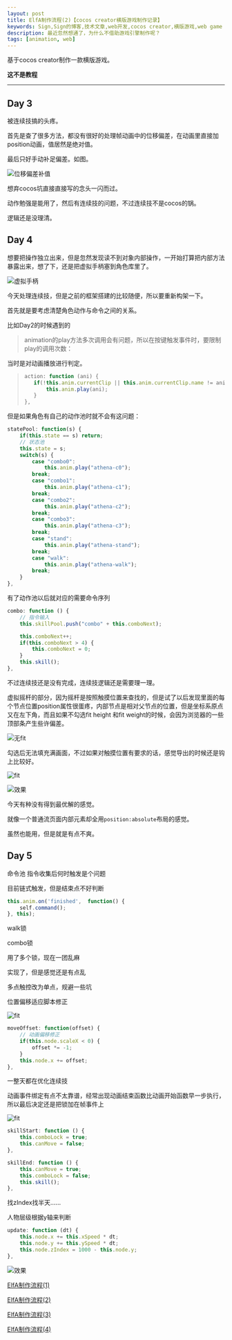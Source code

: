 ```yaml
---
layout: post
title: ElfA制作流程(2)【cocos creator横版游戏制作记录】
keywords: Sign,Sign的博客,技术文章,web开发,cocos creator,横版游戏,web game
description: 最近忽然想通了，为什么不借助游戏引擎制作呢？
tags: [animation, web]
---
```

基于cocos creator制作一款横版游戏。

**这不是教程**

--------

## Day 3

被连续技搞的头疼。

首先是查了很多方法，都没有很好的处理帧动画中的位移偏差，在动画里直接加position动画，值居然是绝对值。

最后只好手动补足偏差。如图。

![位移偏差补值](/img/2016-9-5-cocos-ElfA2/e1.png)

想弃cocos坑直接直接写的念头一闪而过。

动作勉强是能用了，然后有连续技的问题，不过连续技不是cocos的锅。

逻辑还是没理清。

## Day 4

想要把操作独立出来，但是忽然发现读不到对象内部操作，一开始打算把内部方法暴露出来，想了下，还是把虚拟手柄塞到角色库里了。

![虚拟手柄](/img/2016-9-5-cocos-ElfA2/e2.png)

今天处理连续技，但是之前的框架搭建的比较随便，所以要重新构架一下。

首先就是要考虑清楚角色动作与命令之间的关系。

比如Day2的时候遇到的


>animation的play方法多次调用会有问题，所以在按键触发事件时，要限制play的调用次数：

当时是对动画播放进行判定。

>```javascript
>action: function (ani) {
>    if(!this.anim.currentClip || this.anim.currentClip.name != ani) {
>        this.anim.play(ani);
>    }
>},
>```

但是如果角色有自己的动作池时就不会有这问题：

```javascript
statePool: function(s) {
    if(this.state == s) return;
    // 状态池
    this.state = s;
    switch(s) {
        case "combo0":
            this.anim.play("athena-c0");
        break;
        case "combo1":
            this.anim.play("athena-c1");
        break;
        case "combo2":
            this.anim.play("athena-c2");
        break;
        case "combo3":
            this.anim.play("athena-c3");
        break;
        case "stand":
            this.anim.play("athena-stand");
        break;
        case "walk":
            this.anim.play("athena-walk");
        break;
    }
},
```

有了动作池以后就对应的需要命令序列

```javascript
combo: function () {
    // 指令输入
    this.skillPool.push("combo" + this.comboNext);

    this.comboNext++;
    if(this.comboNext > 4) {
        this.comboNext = 0;
    }
    this.skill();
},
```

不过连续技还是没有完成，连续技逻辑还是需要理一理。

虚拟摇杆的部分，因为摇杆是按照触摸位置来查找的，但是试了以后发现里面的每个节点位置position属性很蛋疼，内部节点是相对父节点的位置，但是坐标系原点又在左下角，而且如果不勾选fit height 和fit weight的时候，会因为浏览器的一些顶部条产生些许偏差。

![无fit](/img/2016-9-5-cocos-ElfA2/e3.png)

勾选后无法填充满画面，不过如果对触摸位置有要求的话，感觉导出的时候还是钩上比较好。

![fit](/img/2016-9-5-cocos-ElfA2/e4.png)

![效果](/img/2016-9-5-cocos-ElfA2/e5.gif)

今天有种没有得到最优解的感觉。

就像一个普通流页面内部元素却全用`position:absolute`布局的感觉。

虽然也能用，但是就是有点不爽。

## Day 5

命令池 指令收集后何时触发是个问题

目前链式触发，但是结束点不好判断

```javascript
this.anim.on('finished',  function() {
    self.command();
}, this);
```

walk锁

combo锁

用了多个锁，现在一团乱麻

实现了，但是感觉还是有点乱

多点触控改为单点，规避一些坑

位置偏移适应脚本修正

![fit](/img/2016-9-5-cocos-ElfA2/e6.png)

```javascript
moveOffset: function(offset) {
    // 动画偏移修正
    if(this.node.scaleX < 0) {
        offset *= -1;
    }
    this.node.x += offset;
},
```

一整天都在优化连续技

动画事件绑定有点不太靠谱，经常出现动画结束函数比动画开始函数早一步执行，所以最后决定还是把锁加在帧事件上

![fit](/img/2016-9-5-cocos-ElfA2/e6.png)

```javascript
skillStart: function () {
    this.comboLock = true;
    this.canMove = false;
},

skillEnd: function () {
    this.canMove = true;
    this.comboLock = false;
    this.skill();
},
```

找zIndex找半天……

人物层级根据y轴来判断

```javascript
update: function (dt) {
    this.node.x += this.xSpeed * dt;
    this.node.y += this.ySpeed * dt;
    this.node.zIndex = 1000 - this.node.y;
},
```

![效果](/img/2016-9-5-cocos-ElfA2/e7.gif)


<a href="http://ccx01.github.io/post/cocos-ElfA1">ElfA制作流程(1)</a>

<a href="http://ccx01.github.io/post/cocos-ElfA2">ElfA制作流程(2)</a>

<a href="http://ccx01.github.io/post/cocos-ElfA3">ElfA制作流程(3)</a>

<a href="http://ccx01.github.io/post/cocos-ElfA4">ElfA制作流程(4)</a>